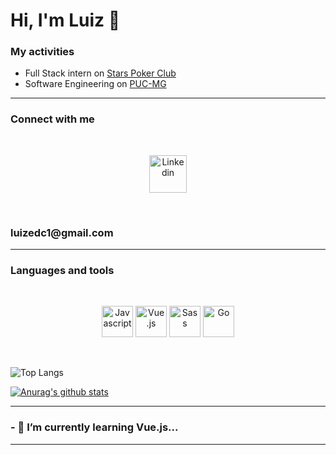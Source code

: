 # Hi, I'm Luiz 👋

### My activities
* Full Stack intern on [Stars Poker Club](https://www.starspoker.com.br/index.html)
* Software Engineering on [PUC-MG](https://www.pucminas.br/destaques/Paginas/default.aspx)
<hr>
<h3> Connect with me </h3>
<br>


<a href="https://www.linkedin.com/in/luiz-damasceno-campos/">
  <p align="center">
    <img src="https://user-images.githubusercontent.com/56274028/101969980-619bc180-3c06-11eb-8040-4711be518d3f.png" alt="Linkedin" width="60"/>
  </p> 
</a>
<br>
<h3>luizedc1@gmail.com</h3>
<hr>
<h3> Languages and tools </h3>
<br>


<p align=center>
  <img src="https://user-images.githubusercontent.com/56274028/101970313-79744500-3c08-11eb-90e5-8c09fec2d6bb.png" alt="Javascript" width="50"> <img src="https://user-images.githubusercontent.com/56274028/101970355-9b6dc780-3c08-11eb-91c1-14021e7d0f27.png" alt="Vue.js" width="50"> <img src="https://user-images.githubusercontent.com/56274028/101970393-d839be80-3c08-11eb-95c4-c9beef794d3d.png" alt="Sass" width="50"> <img src="https://user-images.githubusercontent.com/56274028/101970423-0a4b2080-3c09-11eb-86b4-52923f48e2b9.png" alt="Go" width="50">
</p>

<br>
  
![Top Langs](https://github-readme-stats.vercel.app/api/top-langs/?username=lzcampos)

[![Anurag's github stats](https://github-readme-stats.vercel.app/api?username=lzcampos)](https://github.com/anuraghazra/github-readme-stats)

<hr>
<h3> - 🌱 I’m currently learning Vue.js...
<hr>
<!--
**lzcampos/lzcampos** is a ✨ _special_ ✨ repository because its `README.md` (this file) appears on your GitHub profile.

Here are some ideas to get you started:

- 🔭 I’m currently working on ...

- 👯 I’m looking to collaborate on ...
- 🤔 I’m looking for help with ...
- 💬 Ask me about ...
- 📫 How to reach me: ...
- 😄 Pronouns: ...
- ⚡ Fun fact: ...
-->

